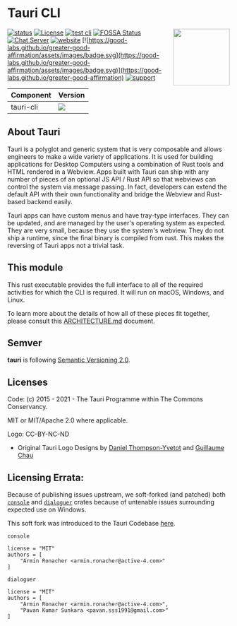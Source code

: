 # Tauri CLI

 <img align="right" src="https://github.com/tauri-apps/tauri/raw/dev/.github/icon.png" height="128" width="128">

[![status](https://img.shields.io/badge/status-stable-blue.svg)](https://github.com/tauri-apps/tauri/tree/dev)
[![License](https://img.shields.io/badge/License-MIT%20or%20Apache%202-green.svg)](https://opencollective.com/tauri)
[![test cli](https://img.shields.io/github/actions/workflow/status/tauri-apps/tauri/test-cli-rs.yml?label=test%20cli&logo=github)](https://github.com/tauri-apps/tauri/actions/workflows/test-cli-rs.yml)
[![FOSSA Status](https://app.fossa.com/api/projects/git%2Bgithub.com%2Ftauri-apps%2Ftauri.svg?type=shield)](https://app.fossa.com/projects/git%2Bgithub.com%2Ftauri-apps%2Ftauri?ref=badge_shield)
[![Chat Server](https://img.shields.io/badge/chat-discord-7289da.svg)](https://discord.gg/SpmNs4S)
[![website](https://img.shields.io/badge/website-tauri.app-purple.svg)](https://tauri.app)
[![https://good-labs.github.io/greater-good-affirmation/assets/images/badge.svg](https://good-labs.github.io/greater-good-affirmation/assets/images/badge.svg)](https://good-labs.github.io/greater-good-affirmation)
[![support](https://img.shields.io/badge/sponsor-Open%20Collective-blue.svg)](https://opencollective.com/tauri)

| Component | Version                                                                                                |
| --------- | ------------------------------------------------------------------------------------------------------ |
| tauri-cli | [![](https://img.shields.io/crates/v/tauri-cli?style=flat-square)](https://crates.io/crates/tauri-cli) |

## About Tauri

Tauri is a polyglot and generic system that is very composable and allows
engineers to make a wide variety of applications. It is used for building
applications for Desktop Computers using a combination of Rust tools and HTML
rendered in a Webview. Apps built with Tauri can ship with any number of pieces
of an optional JS API / Rust API so that webviews can control the system via
message passing. In fact, developers can extend the default API with their own
functionality and bridge the Webview and Rust-based backend easily.

Tauri apps can have custom menus and have tray-type interfaces. They can be
updated, and are managed by the user's operating system as expected. They are
very small, because they use the system's webview. They do not ship a runtime,
since the final binary is compiled from rust. This makes the reversing of Tauri
apps not a trivial task.

## This module

This rust executable provides the full interface to all of the required
activities for which the CLI is required. It will run on macOS, Windows, and
Linux.

To learn more about the details of how all of these pieces fit together, please
consult this
[ARCHITECTURE.md](https://github.com/tauri-apps/tauri/blob/dev/ARCHITECTURE.md)
document.

## Semver

**tauri** is following [Semantic Versioning 2.0](https://semver.org/).

## Licenses

Code: (c) 2015 - 2021 - The Tauri Programme within The Commons Conservancy.

MIT or MIT/Apache 2.0 where applicable.

Logo: CC-BY-NC-ND

-   Original Tauri Logo Designs by
    [Daniel Thompson-Yvetot](https://github.com/nothingismagick) and
    [Guillaume Chau](https://github.com/akryum)

## Licensing Errata:

Because of publishing issues upstream, we soft-forked (and patched) both
[`console`](https://github.com/mitsuhiko/console/blob/278de9dc2bf0fa28db69adee351072f668beec8f/Cargo.toml#L7)
and
[`dialoguer`](https://github.com/mitsuhiko/dialoguer/blob/2c3fe6b64641cfb57eb0e1d428274f63976ec150/Cargo.toml#L12)
crates because of untenable issues surrounding expected use on Windows.

This soft fork was introduced to the Tauri Codebase
[here](https://github.com/tauri-apps/tauri/pull/1610).

`console`

```
license = "MIT"
authors = [
	"Armin Ronacher <armin.ronacher@active-4.com>"
]
```

`dialoguer`

```
license = "MIT"
authors = [
	"Armin Ronacher <armin.ronacher@active-4.com>",
	"Pavan Kumar Sunkara <pavan.sss1991@gmail.com>"
]
```
